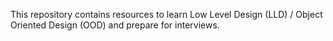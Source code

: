 This repository contains resources to learn Low Level Design (LLD) / Object Oriented Design (OOD) and prepare for interviews.